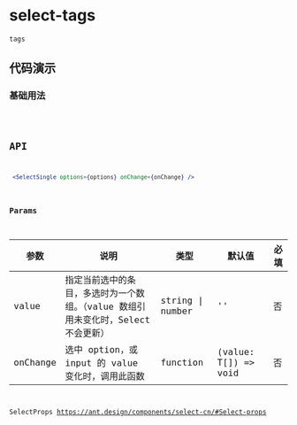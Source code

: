 # select-tags

`tags`

## 代码演示

### 基础用法

<code src="./select-tags-use.tsx" />

## API

```jsx | pure
 <SelectSingle options={options} onChange={onChange} />
```

### Params

| 参数          | 说明                                                                              | 类型                                 | 默认值                                   | 必填 |
| ------------- | --------------------------------------------------------------------------------- | ------------------------------------ | ---------------------------------------- | ---- |
| value         | 指定当前选中的条目，多选时为一个数组。（value 数组引用未变化时，Select 不会更新） | string \| number                     | ''                                       | 否   |
| onChange      | 选中 option，或 input 的 value 变化时，调用此函数                                 | function                             | (value: T[]) => void                     | 否   |

SelectProps https://ant.design/components/select-cn/#Select-props
